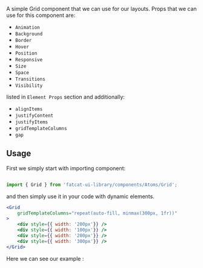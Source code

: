 A simple Grid component that we can use for our layouts. Props that we can use for this component are:

- `Animation`
- `Background`
- `Border`
- `Hover`
- `Position`
- `Responsive`
- `Size`
- `Space`
- `Transitions`
- `Visibility`

listed in `Element Props` section and additionally:

- `alignItems`
- `justifyContent`
- `justifyItems`
- `gridTemplateColumns`
- `gap`

## Usage 

First we simply start with importing component:

```jsx

import { Grid } from 'fatcat-ui-library/components/Atoms/Grid';

```

and then simply use it in your code with dynamic elements.

```jsx
<Grid
	gridTemplateColumns="repeat(auto-fill, minmax(300px, 1fr))"
>
	<div style={{ width: '200px'}} />
	<div style={{ width: '100px'}} />
	<div style={{ width: '200px'}} />
	<div style={{ width: '300px'}} />
</Grid>
```

Here we can see our example	:
